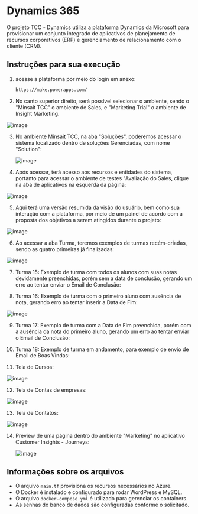 # Dynamics 365

O projeto TCC - Dynamics utiliza a plataforma Dynamics da Microsoft para provisionar um conjunto integrado de aplicativos de planejamento de recursos corporativos (ERP) e gerenciamento de relacionamento com o cliente (CRM).

## Instruções para sua execução

1. acesse a plataforma por meio do login em anexo:
    ```bash
    https://make.powerapps.com/
    ```

2. No canto superior direito, será possível selecionar o ambiente, sendo o "Minsait TCC" o ambiente de Sales, e "Marketing Trial" o ambiente de Insight Marketing.

![image](https://github.com/user-attachments/assets/35a28e6b-001d-4180-815c-ea802807dccd)

3. No ambiente Minsait TCC, na aba "Soluções", poderemos acessar o sistema localizado dentro de soluções Gerenciadas, com nome "Solution":

   ![image](https://github.com/user-attachments/assets/afb191fd-4da7-4e69-a1e8-b08fe8e15c78)


4. Após acessar, terá acesso aos recursos e entidades do sistema, portanto para acessar o ambiente de testes "Avaliação do Sales, clique na aba de aplicativos na esquerda da página:

  ![image](https://github.com/user-attachments/assets/aa139833-f7b7-46b6-ae1b-ccc23d4e3b5e)


5. Aqui terá uma versão resumida da visão do usuário, bem como sua interação com a plataforma, por meio de um painel de acordo com a proposta dos objetivos a serem atingidos durante o projeto:

![image](https://github.com/user-attachments/assets/f82c0bf7-505e-48ea-9853-91f65b57b39e)


6. Ao acessar a aba Turma, teremos exemplos de turmas recém-criadas, sendo as quatro primeiras já finalizadas:

![image](https://github.com/user-attachments/assets/eee5058c-cc75-4aee-b214-32776208a51b)


7. Turma 15: Exemplo de turma com todos os alunos com suas notas devidamente preenchidas, porém sem a data de conclusão, gerando um erro ao tentar enviar o Email de Conclusão:



8. Turma 16: Exemplo de turma com o primeiro aluno com ausência de nota, gerando erro ao tentar inserir a Data de Fim:

![image](https://github.com/user-attachments/assets/5811e095-c9c3-4818-bf9e-bd1094dc52ea)


9. Turma 17: Exemplo de turma com a Data de Fim preenchida, porém com a ausência da nota do primeiro aluno, gerando um erro ao tentar enviar o Email de Conclusão:



10. Turma 18: Exemplo de turma em andamento, para exemplo de envio de Email de Boas Vindas:



11. Tela de Cursos:

![image](https://github.com/user-attachments/assets/1a651b3c-8fe4-4b75-86b2-bc0abaa818a0)


12. Tela de Contas de empresas:

![image](https://github.com/user-attachments/assets/e841ef3f-c4cd-4d89-8e27-247e909bf913)


13. Tela de Contatos:

![image](https://github.com/user-attachments/assets/358fbef9-61cc-462f-bbdc-ee7c67ecd22c)


14. Preview de uma página dentro do ambiente "Marketing" no aplicativo Customer Insights - Journeys:

    ![image](https://github.com/user-attachments/assets/9b8a3826-3dd9-489c-8fe9-52616cd76aaf)


## Informações sobre os arquivos

- O arquivo `main.tf` provisiona os recursos necessários no Azure.
- O Docker é instalado e configurado para rodar WordPress e MySQL.
- O arquivo `docker-compose.yml` é utilizado para gerenciar os containers.
- As senhas do banco de dados são configuradas conforme o solicitado.

